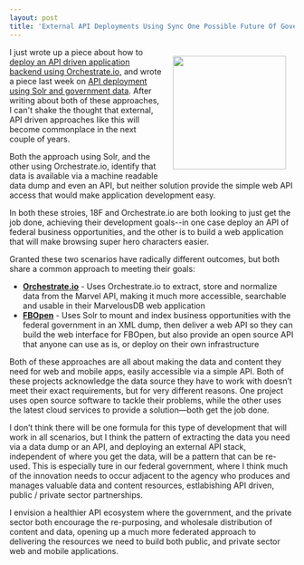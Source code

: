 ```yaml
---
layout: post
title: 'External API Deployments Using Sync One Possible Future Of Government API Deployments'
---
```

<p><img style="padding: 15px;" src="https://s3.amazonaws.com/kinlane-productions/bw-icons/bw-external.png" alt="" width="200" align="right" /></p>
<p>I just wrote up a piece about how to <a href="http://apievangelist.com/2014/04/15/api-driven-backend-for-apps-using-orchestrateio/">deploy an API driven application backend using Orchestrate.io,</a> and wrote a piece last week on <a href="http://apievangelist.com/2014/04/14/liberate-government-data-by-deploying-web-apis-with-solr/">API deployment using Solr and government data</a>. After writing about both of these approaches, I can't shake the thought that external, API driven approaches like this will become commonplace in the next couple of years.</p>
<p>Both the approach using Solr, and the other using Orchestrate.io, identify that data is available via a machine readable data dump and even an API, but neither solution provide the simple web API access that would make application development easy.</p>
<p>In both these stroies, 18F and Orchestrate.io are both looking to just get the job done, achieving their development goals--in one case deploy an API of federal business opportunities, and the other is to build a web application that will make browsing super hero characters easier.</p>
<p>Granted these two scenarios have radically different outcomes, but both share a common approach to meeting their goals:</p>
<ul class="mainlist">
<li><strong><a href="http://apievangelist.com/2014/04/15/api-driven-backend-for-apps-using-orchestrateio/">Orchestrate.io</a></strong> - Uses Orchestrate.io to extract, store and normalize data from the Marvel API, making it much more accessible, searchable and usable in their MarvelousDB web application</li>
<li><strong><a href="http://apievangelist.com/2014/04/08/18f-shows-what-is-possible-in-government-with-fbopen-api/">FBOpen</a></strong> - Uses Solr to mount and index business opportunities with the federal government in an XML dump, then deliver a web API so they can build the web interface for FBOpen, but also provide an open source API that anyone can use as is, or deploy on their own infrastructure</li>
</ul>
<p>Both of these approaches are all about making the data and content they need for web and mobile apps, easily accessible via a simple API. Both of these projects acknowledge the data source they have to work with doesn&rsquo;t meet their exact requirements, but for very different reasons. One project uses open source software to tackle their problems, while the other uses the latest cloud services to provide a solution&mdash;both get the job done.</p>
<p>I don&rsquo;t think there will be one formula for this type of development that will work in all scenarios, but I think the pattern of extracting the data you need via a data dump or an API, and deploying an external API stack, independent of where you get the data, will be a pattern that can be re-used. This is especially ture in our federal government, where I think much of the innovation needs to occur adjacent to the agency who produces and manages valuable data and content resources, estlabishing API driven, public / private sector partnerships.</p>
<p>I envision a healthier API ecosystem where the government, and the private sector both encourage the re-purposing, and wholesale distribution of content and data, opening up a much more federated approach to delivering the resources we need to build both public, and private sector web and mobile applications.</p>